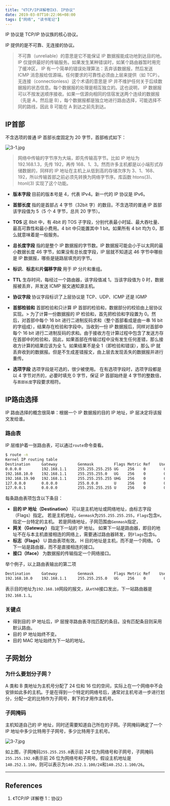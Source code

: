 ```yaml
---
title: "《TCP/IP详解卷I》3. IP协议"
date: 2019-03-07T10:22:06+08:00
tags: ["网络", "读书笔记"]
---
```


IP 协议是 TCP/IP 协议族的核心协议。
<!--more-->

IP 提供的是不可靠、无连接的协议。

> 不可靠（unreliable）的意思是它不能保证 IP 数据报能成功地到达目的地。IP 仅提供最好的传输服务。如果发生某种错误时，如某个路由器暂时用完了缓冲区， IP 有一个简单的错误处理算法：丢弃该数据报，然后发送 ICMP 消息报给信源端。任何要求的可靠性必须由上层来提供（如 TCP）。
> 无连接（connectionless）这个术语的意思是 IP 并不维护任何关于后续数据报的状态信息。每个数据报的处理是相互独立的。这也说明， IP 数据报可以不按发送顺序接收。如果一信源向相同的信宿发送两个连续的数据报（先是 A，然后是 B），每个数据报都是独立地进行路由选择，可能选择不同的路线，因此 B 可能在 A 到达之前先到达。

## IP首部

不含选项的普通 IP 首部长度固定为 20 字节，首部格式如下：

![3-1.jpg](3-1.jpg)

> 网络中传输的字节序为大端，即先传输高字节。比如 IP 地址为 192.168.1.3，先传 192，再传 168、1、3。然而许多主机都是以小端形式存储数据的，同样的 IP 地址在主机上从低到高的存储次序为 3、1、168、192，所以传输首部之前必须先转换为网络字节序。库函数 htons(3)、htonl(3) 实现了这个功能。

- **版本字段**
目前的版本号是 4，代表 IPv4。新一代的 IP 协议是 IPv6。
- **首部长度**
指的是首部占 4 字节（32bit 字）的数目。不含选项的普通 IP 首部该字段值为 5（5 个 4 字节，总共 20 字节）。
- **TOS**
这 8bit 中，有 4bit 的 TOS 子字段，分别代表最小时延、最大吞吐量、最高可靠性和最小费用。4 bit 中只能置其中 1 bit。如果所有 4 bit 均为 0，那么就意味着是一般服务。
- **总长度字段**
指的是整个 IP 数据报的字节数。IP 数据报可能会小于以太网的最小数据长度 46 字节，如果没有总长度字段，IP 层就不知道这 46 字节中哪些是 IP 数据报，哪些是链路层填充的字节。
- **标识**、**标志**和**片偏移字段**
用于 IP 分片和重组。
- **TTL**
生存时间，每经过一个路由器，该字段值减 1。当该字段值为 0 时，数据报被丢弃，并发送 ICMP 报文通知源主机。
- **协议字段**
协议字段标识了上层协议是 TCP、UDP、ICMP 还是 IGMP
- **首部检验和**
首部检验和只计算 IP 首部的检验和，数据部分的校验由上层协议实现。> 为了计算一份数据报的 IP 检验和，首先把检验和字段置为 0。然后，对首部中每个 16 bit 进行二进制反码求和（整个首部看成是由一串 16 bit 的字组成），结果存在检验和字段中。当收到一份 IP 数据报后，同样对首部中每个 16 bit 进行二进制反码的求和。由于接收方在计算过程中包含了发送方存在首部中的检验和，因此，如果首部在传输过程中没有发生任何差错，那么接收方计算的结果应该为全 1。如果结果不是全 1（即检验和错误），那么 IP 就丢弃收到的数据报。但是不生成差错报文，由上层去发现丢失的数据报并进行重传。

- **选项字段**
选项字段是可选的，很少被使用。
在有选项字段时，选项字段都是以 4 字节对齐的，必要时填充 0 字节，保证 IP 首部始终是 4 字节的整数倍，与`首部长度`字段要求相符。

## IP路由选择

IP 路由选择的概念很简单：根据一个 IP 数据报的目的 IP 地址，IP 层决定将该报文发给谁。

### 路由表

IP 层维护着一张路由表，可以通过`route`命令查看。

```bash
$ route -n
Kernel IP routing table
Destination     Gateway         Genmask         Flags Metric Ref    Use Iface
0.0.0.0         192.168.1.1     255.255.255.255 UG    256    0        0 eth0
192.168.10.0    192.168.1.1     255.255.255.0   UG    256    0        0 eth0
192.168.19.90   192.168.1.1     255.255.255.255 UHG   256    0        0 eth0
127.0.0.0       0.0.0.0         255.0.0.0       U     256    0        0 lo
127.0.0.1       0.0.0.0         255.255.255.255 U     256    0        0 lo
```

每条路由表项包含以下条目：

- **目的 IP 地址（Destination）**
可以是主机地址或网络地址，由标志字段（Flags）指定。
若是主机地址，`Genmask`为`255.255.255.255`，`Flags`包含`H`，指定一台特定的主机。
若是网络地址，子网范围由`Genmask`指定，
- **网关（Gateway）**
指定下一站的 IP 地址。
如果下一站是路由器，即目的地址不在与本主机直接相连的网络上，需要通过路由器转发，则`Flags`包含`G`。
- **标志（Flags）**
U 路由表项有效。
H 目的地址是主机，而不是一个网络。
G 下一站是路由器，而不是直接相连的接口。
- **接口（Iface）**
为数据报的传输指定一个网络接口。

举个例子，以上路由表输出的第二项

```bash
Destination     Gateway         Genmask         Flags Metric Ref    Use Iface
192.168.10.0    192.168.1.1     255.255.255.0   UG    256    0        0 eth0
```

表示目的地址为`192.168.10`网段的报文，从`eth0`接口发出，下一站路由器是`192.168.1.1`。

### 关键点

- 得到目的 IP 地址后，IP 层搜寻路由表寻找匹配的条目。没有匹配条目则采用默认路由。
- 目的 IP 地址始终不变。
- 目的 MAC 地址始终为下一站的地址。

## 子网划分

### 为什么要划分子网？

A 类和 B 类地址为主机号分配了 24 位和 16 位的空间，实际上在一个网络中不会安排如此多的主机。于是在得到一个特定的网络号后，通常对主机号进一步进行划分，分配一定的比特作为子网号，剩下的才用作主机号。

### 子网掩码

主机知道自己的 IP 地址，同时还需要知道自己所在的子网。子网掩码确定了一个 IP 地址中多少比特用于子网号，多少比特用于主机号。

![3-7.jpg](3-7.jpg)

如上图，子网掩码`255.255.255.0`表示前 24 位为网络号和子网号，子网掩码`255.255.192.0`表示前 26 位为网络号和子网号。假设主机地址是`140.252.1.100`，则可以表示为`140.252.1.100/24`和`140.252.1.100/26`。

---

## References

1. 《TCP/IP 详解卷 1：协议》
